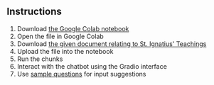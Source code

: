 ## Instructions

1. Download [the Google Colab notebook](Llama_3.2_Gradio_Application.ipynb)
2. Open the file in Google Colab
3. Download [the given document relating to St. Ignatius' Teachings](Data/document.pdf)
4. Upload the file into the notebook
5. Run the chunks
6. Interact with the chatbot using the Gradio interface
7. Use [sample questions](SampleQuestions.txt) for input suggestions
